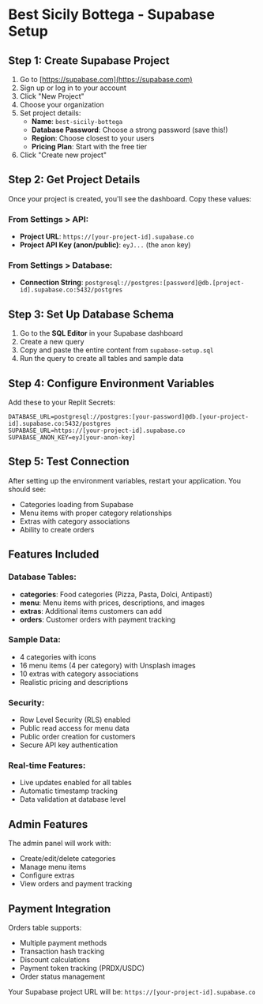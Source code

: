 # Best Sicily Bottega - Supabase Setup

## Step 1: Create Supabase Project

1. Go to [https://supabase.com](https://supabase.com)
2. Sign up or log in to your account
3. Click "New Project"
4. Choose your organization
5. Set project details:
   - **Name**: `best-sicily-bottega`
   - **Database Password**: Choose a strong password (save this!)
   - **Region**: Choose closest to your users
   - **Pricing Plan**: Start with the free tier
6. Click "Create new project"

## Step 2: Get Project Details

Once your project is created, you'll see the dashboard. Copy these values:

### From Settings > API:
- **Project URL**: `https://[your-project-id].supabase.co`
- **Project API Key (anon/public)**: `eyJ...` (the `anon` key)

### From Settings > Database:
- **Connection String**: `postgresql://postgres:[password]@db.[project-id].supabase.co:5432/postgres`

## Step 3: Set Up Database Schema

1. Go to the **SQL Editor** in your Supabase dashboard
2. Create a new query
3. Copy and paste the entire content from `supabase-setup.sql`
4. Run the query to create all tables and sample data

## Step 4: Configure Environment Variables

Add these to your Replit Secrets:

```
DATABASE_URL=postgresql://postgres:[your-password]@db.[your-project-id].supabase.co:5432/postgres
SUPABASE_URL=https://[your-project-id].supabase.co
SUPABASE_ANON_KEY=eyJ[your-anon-key]
```

## Step 5: Test Connection

After setting up the environment variables, restart your application. You should see:
- Categories loading from Supabase
- Menu items with proper category relationships
- Extras with category associations
- Ability to create orders

## Features Included

### Database Tables:
- **categories**: Food categories (Pizza, Pasta, Dolci, Antipasti)
- **menu**: Menu items with prices, descriptions, and images
- **extras**: Additional items customers can add
- **orders**: Customer orders with payment tracking

### Sample Data:
- 4 categories with icons
- 16 menu items (4 per category) with Unsplash images
- 10 extras with category associations
- Realistic pricing and descriptions

### Security:
- Row Level Security (RLS) enabled
- Public read access for menu data
- Public order creation for customers
- Secure API key authentication

### Real-time Features:
- Live updates enabled for all tables
- Automatic timestamp tracking
- Data validation at database level

## Admin Features

The admin panel will work with:
- Create/edit/delete categories
- Manage menu items
- Configure extras
- View orders and payment tracking

## Payment Integration

Orders table supports:
- Multiple payment methods
- Transaction hash tracking
- Discount calculations
- Payment token tracking (PRDX/USDC)
- Order status management

Your Supabase project URL will be: `https://[your-project-id].supabase.co`